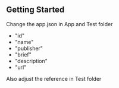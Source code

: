 ## <a name="GettingStarted"></a> Getting Started

Change the app.json in App and Test folder

- "id"
- "name"
- "publisher"
- "brief"
- "description"
- "url"

Also adjust the reference in Test folder

